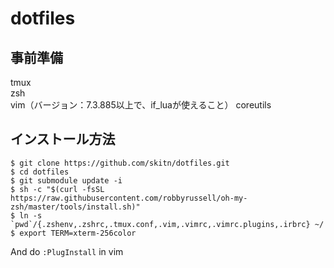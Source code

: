 dotfiles
====

事前準備
---------------------------------------
tmux  
zsh  
vim（バージョン：7.3.885以上で、if_luaが使えること） 
coreutils

インストール方法
---------------------------------------
```
$ git clone https://github.com/skitn/dotfiles.git  
$ cd dotfiles  
$ git submodule update -i  
$ sh -c "$(curl -fsSL https://raw.githubusercontent.com/robbyrussell/oh-my-zsh/master/tools/install.sh)"
$ ln -s `pwd`/{.zshenv,.zshrc,.tmux.conf,.vim,.vimrc,.vimrc.plugins,.irbrc} ~/
$ export TERM=xterm-256color 
```

And do `:PlugInstall` in vim

